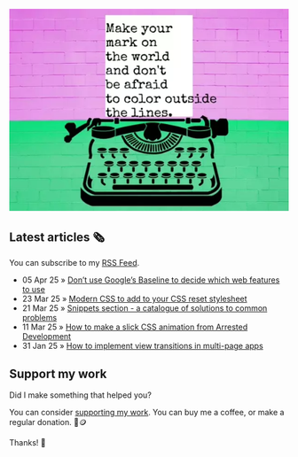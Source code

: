 ![animated image showing a typewriter typing out the following message: leave your mark on the world and dont be afraid to color outside of the lines. The word outside goes outside of the piece of paper](img/mark-on-the-world.webp)

## Latest articles 🗞️

You can subscribe to my [RSS Feed](https://www.roboleary.net/feed.xml).

<!-- BLOG:START -->
 - 05 Apr 25 » [Don’t use Google’s Baseline to decide which web features to use](https://roboleary.net/blog/baseline/)
 - 23 Mar 25 » [Modern CSS to add to your CSS reset stylesheet](https://roboleary.net/blog/reset-update/)
 - 21 Mar 25 » [Snippets section - a catalogue of solutions to common problems](https://roboleary.net/blog/snippets-section/)
 - 11 Mar 25 » [How to make a slick CSS animation from Arrested Development](https://roboleary.net/blog/arrested-development-title-sequence/)
 - 31 Jan 25 » [How to implement view transitions in multi-page apps](https://blog.logrocket.com/how-to-implement-view-transitions-multi-page-apps/)<!-- BLOG:END -->

## Support my work

Did I make something that helped you?

You can consider [supporting my work](https://ko-fi.com/roboleary). You can buy me a coffee, or make a regular donation. 🌈🪙

Thanks! 🙏
